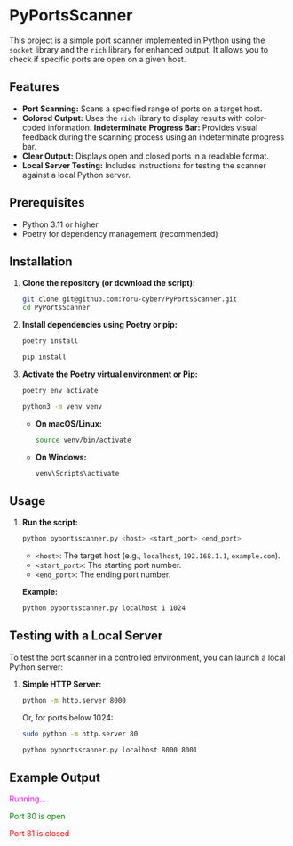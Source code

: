 # PyPortsScanner
This project is a simple port scanner implemented in Python using the `socket` library and the `rich` library for enhanced output. It allows you to check if specific ports are open on a given host.

## Features

* **Port Scanning:** Scans a specified range of ports on a target host.
* **Colored Output:** Uses the `rich` library to display results with color-coded information. **Indeterminate Progress Bar:** Provides visual feedback during the scanning process using an indeterminate progress bar.
* **Clear Output:** Displays open and closed ports in a readable format.
* **Local Server Testing:** Includes instructions for testing the scanner against a local Python server.

## Prerequisites

* Python 3.11 or higher
* Poetry for dependency management (recommended)

## Installation
1.  **Clone the repository (or download the script):**

    ```bash
    git clone git@github.com:Yoru-cyber/PyPortsScanner.git
    cd PyPortsScanner
    ```

2.  **Install dependencies using Poetry or pip:**

    ```bash
    poetry install
    ```

    ```bash
    pip install
    ```
3.  **Activate the Poetry virtual environment or Pip:**

    ```bash
    poetry env activate
    ```
    
    ```bash
    python3 -m venv venv
    ```
    * **On macOS/Linux:**

        ```bash
        source venv/bin/activate
        ```

    * **On Windows:**

        ```bash
        venv\Scripts\activate
        ```
## Usage

1.  **Run the script:**

    ```bash
    python pyportsscanner.py <host> <start_port> <end_port>
    ```

    * `<host>`: The target host (e.g., `localhost`, `192.168.1.1`, `example.com`).
    * `<start_port>`: The starting port number.
    * `<end_port>`: The ending port number.

    **Example:**

    ```bash
    python pyportsscanner.py localhost 1 1024
    ```

## Testing with a Local Server

To test the port scanner in a controlled environment, you can launch a local Python server:

1. **Simple HTTP Server:**
    
    ```bash
    python -m http.server 8000
    ```
    Or, for ports below 1024:

    ```bash
    sudo python -m http.server 80
    ```

    ```bash
    python pyportsscanner.py localhost 8000 8001
    ```

## Example Output

<p style="color: magenta;">Running...</p>
<p style="color: green;">Port 80 is open</p>
<p style="color: red;">Port 81 is closed</p>
